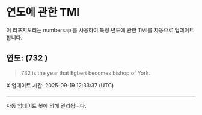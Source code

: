 
# 연도에 관한 TMI

이 리포지토리는 numbersapi를 사용하여 특정 년도에 관한 TMI를 자동으로 업데이트합니다.

## 연도: (732 )
> 732 is the year that Egbert becomes bishop of York.

⏳ 업데이트 시간: 2025-09-19 12:33:37 (UTC)

---
자동 업데이트 봇에 의해 관리됩니다.
